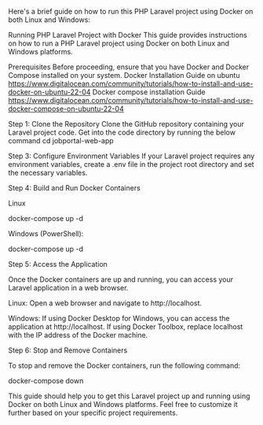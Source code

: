 Here's a brief guide on how to run this PHP Laravel project using Docker on both Linux and Windows:

Running PHP Laravel Project with Docker
This guide provides instructions on how to run a PHP Laravel project using Docker on both Linux and Windows platforms.

Prerequisites
Before proceeding, ensure that you have Docker and Docker Compose installed on your system.
Docker Installation Guide on ubuntu 
https://www.digitalocean.com/community/tutorials/how-to-install-and-use-docker-on-ubuntu-22-04
Docker compose installation Guide
https://www.digitalocean.com/community/tutorials/how-to-install-and-use-docker-compose-on-ubuntu-22-04

Step 1: Clone the Repository
Clone the GitHub repository containing your Laravel project code.
Get into the code directory by running the below command
cd jobportal-web-app

Step 3: Configure Environment Variables
If your Laravel project requires any environment variables, create a .env file in the project root directory and set the necessary variables.

Step 4: Build and Run Docker Containers

Linux

docker-compose up -d

Windows (PowerShell):

docker-compose up -d

Step 5: Access the Application


Once the Docker containers are up and running, you can access your Laravel application in a web browser.

Linux: Open a web browser and navigate to http://localhost.


Windows: If using Docker Desktop for Windows, you can access the application at http://localhost. 
If using Docker Toolbox, replace localhost with the IP address of the Docker machine.


Step 6: Stop and Remove Containers


To stop and remove the Docker containers, run the following command:


docker-compose down


This guide should help you to get this Laravel project up and running using Docker on both Linux and Windows platforms. 
Feel free to customize it further based on your specific project requirements.

